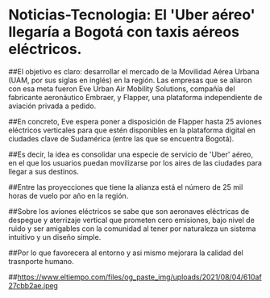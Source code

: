 
# Noticias-Tecnologia: El 'Uber aéreo' llegaría a Bogotá con taxis aéreos eléctricos.
##El objetivo es claro: desarrollar el mercado de la Movilidad Aérea Urbana (UAM, por sus siglas en inglés) en la región. Las empresas que se aliaron con esa meta fueron Eve Urban Air Mobility Solutions, compañía del fabricante aeronáutico Embraer, y Flapper, una plataforma independiente de aviación privada a pedido.

##En concreto, Eve espera poner a disposición de Flapper hasta 25 aviones eléctricos verticales para que estén disponibles en la plataforma digital en ciudades clave de Sudamérica (entre las que se encuentra Bogotá).

##Es decir, la idea es consolidar una especie de servicio de 'Uber' aéreo, en el que los usuarios puedan movilizarse por los aires de las ciudades para llegar a sus destinos.

##Entre las proyecciones que tiene la alianza está el número de 25 mil horas de vuelo por año en la región.

##Sobre los aviones eléctricos se sabe que son aeronaves eléctricas de despegue y aterrizaje vertical que prometen cero emisiones, bajo nivel de ruido y ser amigables con la comunidad al tener por naturaleza un sistema intuitivo y un diseño simple.

##Por lo que favorecera al entorno y asi mismo mejorara la calidad del trasnporte humano.

##https://www.eltiempo.com/files/og_paste_img/uploads/2021/08/04/610af27cbb2ae.jpeg
